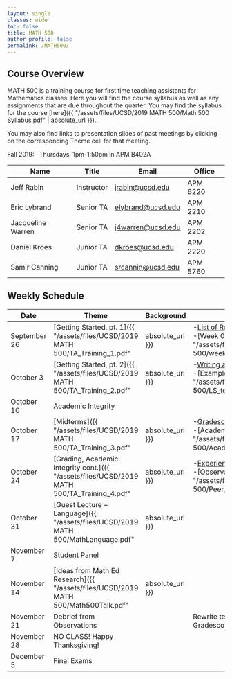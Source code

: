 ```yaml
---
layout: single
classes: wide
toc: false
title: MATH 500
author_profile: false
permalink: /MATH500/
---
```


## Course Overview

MATH 500 is a training course for first time teaching assistants for Mathematics classes. Here you will find the course syllabus as well as any assignments that are due throughout the quarter.
You may find the syllabus for the course [here]({{ "/assets/files/UCSD/2019 MATH 500/Math 500 Syllabus.pdf" | absolute_url }}).

You may also find links to presentation slides of past meetings by clicking on the
corresponding Theme cell for that meeting.

Fall 2019: &nbsp;&nbsp;Thursdays, 1pm-1:50pm in APM B402A

| Name 					 | Title 							| Email 					| Office 			 |
|------------------------|----------------------------------|---------------------------|--------------------|
| Jeff Rabin 			 | Instructor 						| jrabin@ucsd.edu   		| APM 6220 			 |
| Eric Lybrand 			 | Senior TA 						| elybrand@ucsd.edu   		| APM 2210 			 |
| Jacqueline Warren 	 | Senior TA 						| j4warren@ucsd.edu   		| APM 2202 			 |
| Dani&euml;l Kroes 			 | Junior TA 						| dkroes@ucsd.edu   		| APM 2220 			 |
| Samir Canning 		 | Junior TA 						| srcannin@ucsd.edu   		| APM 5760 			 |


## Weekly Schedule

| Date                   | Theme                            | Background                | Homework           |
| -----------------------| -------------------------------- | ------------------------- | ------------------ |
| September 26           | [Getting Started, pt. 1]({{ "/assets/files/UCSD/2019 MATH 500/TA_Training_1.pdf" | absolute_url }})	| 	-[List of Responsibilities](http://www.math.ucsd.edu/~seniorta/Policies/TADuties.pdf)<br>-[Week 0 and Week 1 Handout]({{ "/assets/files/UCSD/2019 MATH 500/week0_handout.pdf" | absolute_url }})<br>-[Essential TA Info Handout]({{ "/assets/files/UCSD/2019 MATH 500/essential_info_handout.pdf" | absolute_url }})<br>-[Before the Quarter Starts](http://www.math.ucsd.edu/~seniorta/Gettingstarted/preparation.html)<br> -[Your First Section](http://www.math.ucsd.edu/~seniorta/Gettingstarted/firstsection.html)						| 					 |
| October 3              | [Getting Started, pt. 2]({{ "/assets/files/UCSD/2019 MATH 500/TA_Training_2.pdf" | absolute_url }})		|  -[Writing a Teaching Statement](https://www.ams.org/notices/201501/rnoti-p59.pdf) <br> -[Example Teaching Statement]({{ "/assets/files/UCSD/2019 MATH 500/LS_teaching_statement.pdf" | absolute_url }}) | Enroll in Gradescope. Write a teaching statement. Due October 11th on Gradescope.	|
| October 10             | Academic Integrity		    	| 							| 					 |
| October 17             | [Midterms]({{ "/assets/files/UCSD/2019 MATH 500/TA_Training_3.pdf" | absolute_url }})							| 	-[Gradescope Help](http://www.math.ucsd.edu/~gptesler/Gradescope_Tesler_June2019.pdf)<br> -[Academic Integrity Handout]({{ "/assets/files/UCSD/2019 MATH 500/Academic_integrity_handout.pdf" | absolute_url }})						| 	Read the comments we give you from observing you on Gradescope as they are made available.				 |
| October 24             | [Grading, Academic Integrity cont.]({{ "/assets/files/UCSD/2019 MATH 500/TA_Training_4.pdf" | absolute_url }})      	| -[Experienced TAs](https://docs.google.com/spreadsheets/d/1YUIit9LNE2hLEPdcW6Uy2XxFUnx6cLaIMYcNaxTV0Dk/edit?usp=sharing)<br>	-[Observaiton Form (pdf)]({{ "/assets/files/UCSD/2019 MATH 500/Peer_Observation_Template.pdf" | absolute_url }})<br> -[Observation Form (LaTeX)]({{ "/assets/files/UCSD/2019 MATH 500/peer_observation_template.tex" | absolute_url }})		| Observe an experienced TA and fill out observation form. Submit to Gradescope no later than Nov. 8th.					 |
| October 31             | [Guest Lecture + Language]({{ "/assets/files/UCSD/2019 MATH 500/MathLanguage.pdf" | absolute_url }})	| 							| Ask your discussion section to fill out a midterm evaluation [Google form](https://docs.google.com/forms/d/1E-dcGYA3fgmke1bnFhdgHntzT0OyZCtvnyLQPLXlOJs/copy?urp=gmail_link). Submit summary results as PDF on Gradescope by November 15th.					 |
| November 7             | Student Panel					| 							|					 |
| November 14            | [Ideas from Math Ed Research]({{ "/assets/files/UCSD/2019 MATH 500/Math500Talk.pdf" | absolute_url }})		| 							|  					 |
| November 21            | Debrief from Observations		| 	    					| Rewrite teaching statement. Due on Gradescope by December 6th.				 |
| November 28            | NO CLASS! Happy Thanksgiving!	| 						    |					 |
| December 5             | Final Exams						| 							|					 |
